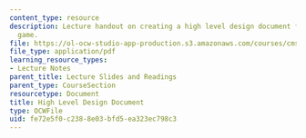 ```yaml
---
content_type: resource
description: Lecture handout on creating a high level design document for a video
  game.
file: https://ol-ocw-studio-app-production.s3.amazonaws.com/courses/cms-611j-creating-video-games-fall-2014/fe72e5f0c2388e03bfd5ea323ec798c3_MITCMS_611JF14_HLDD.pdf
file_type: application/pdf
learning_resource_types:
- Lecture Notes
parent_title: Lecture Slides and Readings
parent_type: CourseSection
resourcetype: Document
title: High Level Design Document
type: OCWFile
uid: fe72e5f0-c238-8e03-bfd5-ea323ec798c3
---
```

